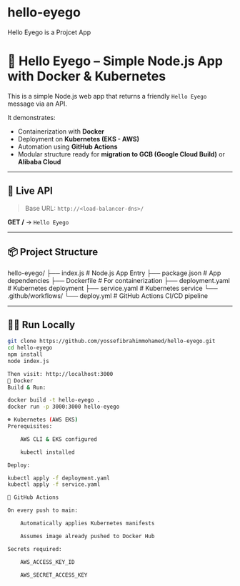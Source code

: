 # hello-eyego
Hello Eyego is a Projcet App

# 👋 Hello Eyego – Simple Node.js App with Docker & Kubernetes

This is a simple Node.js web app that returns a friendly `Hello Eyego` message via an API.

It demonstrates:

- Containerization with **Docker**
- Deployment on **Kubernetes (EKS - AWS)**
- Automation using **GitHub Actions**
- Modular structure ready for **migration to GCB (Google Cloud Build)** or **Alibaba Cloud**

---

## 🚀 Live API

> Base URL: `http://<load-balancer-dns>/`

**GET /** → `Hello Eyego`

---

## 📦 Project Structure

hello-eyego/
├── index.js # Node.js App Entry
├── package.json # App dependencies
├── Dockerfile # For containerization
├── deployment.yaml # Kubernetes deployment
├── service.yaml # Kubernetes service
└── .github/workflows/
└── deploy.yml # GitHub Actions CI/CD pipeline


---

## 🧑‍💻 Run Locally

```bash
git clone https://github.com/yossefibrahimmohamed/hello-eyego.git
cd hello-eyego
npm install
node index.js

Then visit: http://localhost:3000
🐳 Docker
Build & Run:

docker build -t hello-eyego .
docker run -p 3000:3000 hello-eyego

☸️ Kubernetes (AWS EKS)
Prerequisites:

    AWS CLI & EKS configured

    kubectl installed

Deploy:

kubectl apply -f deployment.yaml
kubectl apply -f service.yaml

🔁 GitHub Actions

On every push to main:

    Automatically applies Kubernetes manifests

    Assumes image already pushed to Docker Hub

Secrets required:

    AWS_ACCESS_KEY_ID

    AWS_SECRET_ACCESS_KEY
